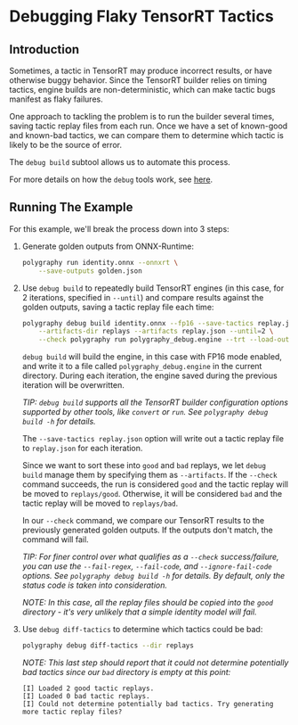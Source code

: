 # Debugging Flaky TensorRT Tactics


## Introduction

Sometimes, a tactic in TensorRT may produce incorrect results, or have
otherwise buggy behavior. Since the TensorRT builder relies on timing
tactics, engine builds are non-deterministic, which can make tactic bugs
manifest as flaky failures.

One approach to tackling the problem is to run the builder several times,
saving tactic replay files from each run. Once we have a set of known-good and
known-bad tactics, we can compare them to determine which tactic
is likely to be the source of error.

The `debug build` subtool allows us to automate this process.

For more details on how the `debug` tools work, see [here](../../../../polygraphy/tools/debug/).

## Running The Example

For this example, we'll break the process down into 3 steps:

1. Generate golden outputs from ONNX-Runtime:

    ```bash
    polygraphy run identity.onnx --onnxrt \
        --save-outputs golden.json
    ```

2. Use `debug build` to repeatedly build TensorRT engines (in this case, for 2 iterations, specified in `--until`)
    and compare results against the golden outputs, saving a tactic replay file each time:

    ```bash
    polygraphy debug build identity.onnx --fp16 --save-tactics replay.json \
        --artifacts-dir replays --artifacts replay.json --until=2 \
        --check polygraphy run polygraphy_debug.engine --trt --load-outputs golden.json
    ```

    `debug build` will build the engine, in this case with FP16 mode enabled,
    and write it to a file called `polygraphy_debug.engine` in the current directory.
    During each iteration, the engine saved during the previous iteration will be overwritten.

    *TIP: `debug build` supports all the TensorRT builder configuration options supported by other tools,*
        *like `convert` or `run`. See `polygraphy debug build -h` for details.*

    The `--save-tactics replay.json` option will write out a tactic replay file to `replay.json` for each iteration.

    Since we want to sort these into `good` and `bad` replays, we let `debug build` manage
    them by specifying them as `--artifacts`. If the `--check` command succeeds,
    the run is considered `good` and the tactic replay will be moved to `replays/good`.
    Otherwise, it will be considered `bad` and the tactic replay will be moved to `replays/bad`.

    In our `--check` command, we compare our TensorRT results to the previously generated
    golden outputs. If the outputs don't match, the command will fail.

    *TIP: For finer control over what qualifies as a `--check` success/failure, you can use the*
        *`--fail-regex`, `--fail-code`, and `--ignore-fail-code` options. See `polygraphy debug build -h` for details.*
        *By default, only the status code is taken into consideration.*

    *NOTE: In this case, all the replay files should be copied into the `good` directory - it's*
        *very unlikely that a simple identity model will fail.*

3. Use `debug diff-tactics` to determine which tactics could be bad:

    ```bash
    polygraphy debug diff-tactics --dir replays
    ```

    *NOTE: This last step should report that it could not determine potentially bad tactics since*
        *our `bad` directory is empty at this point:*

    <!-- Polygraphy Test: Ignore Start -->
    ```
    [I] Loaded 2 good tactic replays.
    [I] Loaded 0 bad tactic replays.
    [I] Could not determine potentially bad tactics. Try generating more tactic replay files?
    ```
    <!-- Polygraphy Test: Ignore End -->
